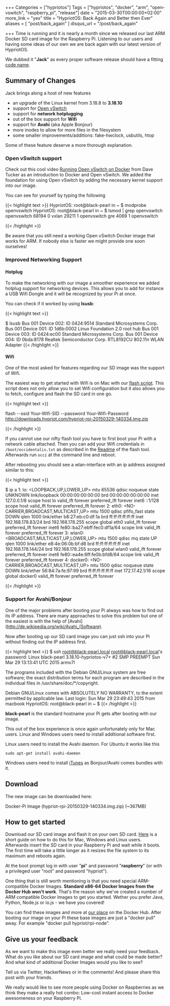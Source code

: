+++
Categories = ["hypriotos"]
Tags = ["hypriotos", "docker", "arm", "open-vswitch", "raspberry_pi", "release"]
date = "2015-03-30T00:00:00+02:00"
more_link = "yes"
title = "HypriotOS: Back Again and Better then Ever"
aliases = [ "post/back_again" ]
disqus_url = "/post/back_again"

+++
Time is running and it is nearly a month since we released our last ARM Docker SD card image for the Raspberry Pi.
Listening to our users and having some ideas of our own we are back again with our latest version of HypriotOS.

We dubbed it "__Jack__" as every proper software release should have a fitting [code name](http://royal.pingdom.com/2010/05/27/the-developer-obsession-with-code-names-114-interesting-examples/).
<!--more-->

## Summary of Changes
Jack brings along a host of new features

- an upgrade of the Linux kernel from 3.18.8 to __3.18.10__
- support for [Open vSwitch](http://openvswitch.org/)
- support for __network hotplugging__
- out of the box support for __Wifi__
- support for __Avahi__ (aka Apple Bonjour)
- more inodes to allow for more files in the filesystem
- some smaller improvements/additions: fake-hwclock, usbutils, htop

Some of these feature deserve a more thorough explanation.

### Open vSwitch support
Check out this cool video [Running Open vSwitch on Docker](https://www.youtube.com/watch?v=sBy0NVBPc9g) from Dave Tucker as an introduction to Docker and Open vSwitch.
We added the foundation for using Open vSwitch by adding the necessary kernel support into our image.

You can see for yourself by typing the following

{{< highlight text >}}
HypriotOS: root@black-pearl in ~
$ modprobe openvswitch
HypriotOS: root@black-pearl in ~
$ lsmod | grep openvswitch
openvswitch            68194  0
vxlan                  29211  1 openvswitch
gre                     4069  1 openvswitch

{{< /highlight >}}

Be aware that you still need a working Open vSwitch Docker image that works for ARM.
If nobody else is faster we might provide one soon ourselves!


### Improved Networking Support

#### Hotplug
To make the networking with our image a smoother experience we added hotplug support for networking devices.
This allows you to add for instance a USB Wifi Dongle and it will be recognized by your Pi at once.

You can check if it worked by using __lsusb__:

{{< highlight text >}}

$ lsusb
Bus 001 Device 002: ID 0424:9514 Standard Microsystems Corp.
Bus 001 Device 001: ID 1d6b:0002 Linux Foundation 2.0 root hub
Bus 001 Device 003: ID 0424:ec00 Standard Microsystems Corp.
Bus 001 Device 004: ID 0bda:8178 Realtek Semiconductor Corp. RTL8192CU 802.11n WLAN Adapter
{{< /highlight >}}

#### Wifi
One of the most asked for features regarding our SD image was the support of Wifi.

The easiest way to get started with Wifi is on Mac with our [flash script](https://github.com/hypriot/flash).
This script does not only allow you to set Wifi configuration but it also allows you to fetch, configure and flash the SD card in one go.

{{< highlight text >}}

flash --ssid Your-Wifi-SID --password Your-Wifi-Password http://downloads.hypriot.com/hypriot-rpi-20150329-140334.img.zip

{{< /highlight >}}

If you cannot use our nifty flash tool you have to first boot your Pi with a network cable attached.
Then you can add your Wifi credentials in `/boot/occidentalis.txt` as described in the [Readme](https://github.com/hypriot/flash#occidentalistxt) of the flash tool.
Afterwards run `occi` at the command line and reboot.

After rebooting you should see a wlan-interface with an ip address assigned similar to this:

{{< highlight text >}}

$ ip a
1: lo: <LOOPBACK,UP,LOWER_UP> mtu 65536 qdisc noqueue state UNKNOWN
    link/loopback 00:00:00:00:00:00 brd 00:00:00:00:00:00
    inet 127.0.0.1/8 scope host lo
       valid_lft forever preferred_lft forever
    inet6 ::1/128 scope host
       valid_lft forever preferred_lft forever
2: eth0: <NO-CARRIER,BROADCAST,MULTICAST,UP> mtu 1500 qdisc pfifo_fast state DOWN qlen 1000
    link/ether b8:27:eb:c0:df:1a brd ff:ff:ff:ff:ff:ff
    inet 192.168.178.83/24 brd 192.168.178.255 scope global eth0
       valid_lft forever preferred_lft forever
    inet6 fe80::ba27:ebff:fec0:df1a/64 scope link
       valid_lft forever preferred_lft forever
3: wlan0: <BROADCAST,MULTICAST,UP,LOWER_UP> mtu 1500 qdisc mq state UP qlen 1000
    link/ether e8:4e:06:0b:bf:d8 brd ff:ff:ff:ff:ff:ff
    inet 192.168.178.144/24 brd 192.168.178.255 scope global wlan0
       valid_lft forever preferred_lft forever
    inet6 fe80::ea4e:6ff:fe0b:bfd8/64 scope link
       valid_lft forever preferred_lft forever
4: docker0: <NO-CARRIER,BROADCAST,MULTICAST,UP> mtu 1500 qdisc noqueue state DOWN
    link/ether 56:84:7a:fe:97:99 brd ff:ff:ff:ff:ff:ff
    inet 172.17.42.1/16 scope global docker0
       valid_lft forever preferred_lft forever

{{< /highlight >}}

### Support for Avahi/Bonjour
One of the major problems after booting your Pi always was how to find out its IP address.
There are many approaches to solve this problem but one of the easiest is with the help of [Avahi](http://de.wikipedia.org/wiki/Avahi_(Software).

Now after booting up our SD card image you can just ssh into your Pi without finding out the IP address first.

{{< highlight text >}}
$ ssh root@black-pearl.local
root@black-pearl.local's password:
Linux black-pearl 3.18.10-hypriotos-v7+ #2 SMP PREEMPT Sun Mar 29 13:13:41 UTC 2015 armv7l

The programs included with the Debian GNU/Linux system are free software;
the exact distribution terms for each program are described in the
individual files in /usr/share/doc/*/copyright.

Debian GNU/Linux comes with ABSOLUTELY NO WARRANTY, to the extent
permitted by applicable law.
Last login: Sun Mar 29 23:49:43 2015 from macbook
HypriotOS: root@black-pearl in ~
$
{{< /highlight >}}

__black-pearl__ is the standard hostname your Pi gets after booting with our image.

This out of the box experience is once again unfortunately only for Mac users.
Linux and Windows users need to install additional software first.

Linux users need to install the Avahi daemon. For Ubuntu it works like this

`sudo apt-get install avahi-daemon`

Windows users need to install [iTunes](https://www.apple.com/de/itunes/download/) as Bonjour/Avahi comes bundles with it.

## Download
The new image can be downloaded here:

Docker-Pi Image (hypriot-rpi-20150329-140334.img.zip) (~367MB)  

## How to get started
Download our SD card image and flash it on your own SD card. [Here](http://computers.tutsplus.com/articles/how-to-flash-an-sd-card-for-raspberry-pi--mac-53600) is a short guide on how to do this for Mac, Windows and Linux users. Afterwards insert the SD card in your Raspberry Pi and wait while it boots. The first time will take a little longer as it resizes the file system to its maximum and reboots again.

At the boot prompt log in with user "__pi__" and password "__raspberry__" (or with a privileged user "root" and password "hypriot").

One thing that is still worth mentioning is that you need special ARM-compatible Docker Images.
__Standard x86-64 Docker Images from the Docker Hub won't work__. That's the reason why we've created a number of ARM compatible Docker Images to get you started. Wether you prefer Java, Python, Node.js or io.js - we have you covered!

You can find these images and more at [our place](https://registry.hub.docker.com/repos/hypriot/) on the Docker Hub. After booting our image on your Pi these base images are just a "docker pull" away. For example "docker pull hypriot/rpi-node".

## Give us your feedback
As we want to make this image even better we really need your feedback. What do you like about our SD card image and what could be made better? And what kind of additional Docker Images would you like to see?

Tell us via Twitter, HackerNews or in the comments!
And please share this post with your friends.

We really would like to see more people using Docker on Raspberries as we think they make a really hot combo:
Low-cost instant access to Docker awesomeness on your Raspberry Pi.
